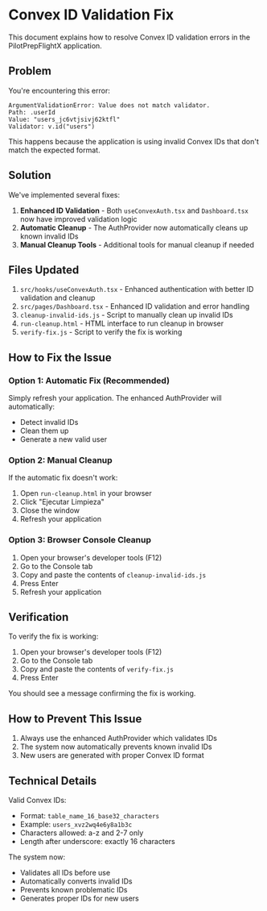 # Convex ID Validation Fix

This document explains how to resolve Convex ID validation errors in the PilotPrepFlightX application.

## Problem

You're encountering this error:
```
ArgumentValidationError: Value does not match validator.
Path: .userId
Value: "users_jc6vtjsivj62ktfl"
Validator: v.id("users")
```

This happens because the application is using invalid Convex IDs that don't match the expected format.

## Solution

We've implemented several fixes:

1. **Enhanced ID Validation** - Both `useConvexAuth.tsx` and `Dashboard.tsx` now have improved validation logic
2. **Automatic Cleanup** - The AuthProvider now automatically cleans up known invalid IDs
3. **Manual Cleanup Tools** - Additional tools for manual cleanup if needed

## Files Updated

1. `src/hooks/useConvexAuth.tsx` - Enhanced authentication with better ID validation and cleanup
2. `src/pages/Dashboard.tsx` - Enhanced ID validation and error handling
3. `cleanup-invalid-ids.js` - Script to manually clean up invalid IDs
4. `run-cleanup.html` - HTML interface to run cleanup in browser
5. `verify-fix.js` - Script to verify the fix is working

## How to Fix the Issue

### Option 1: Automatic Fix (Recommended)
Simply refresh your application. The enhanced AuthProvider will automatically:
- Detect invalid IDs
- Clean them up
- Generate a new valid user

### Option 2: Manual Cleanup
If the automatic fix doesn't work:

1. Open `run-cleanup.html` in your browser
2. Click "Ejecutar Limpieza"
3. Close the window
4. Refresh your application

### Option 3: Browser Console Cleanup
1. Open your browser's developer tools (F12)
2. Go to the Console tab
3. Copy and paste the contents of `cleanup-invalid-ids.js`
4. Press Enter
5. Refresh your application

## Verification

To verify the fix is working:

1. Open your browser's developer tools (F12)
2. Go to the Console tab
3. Copy and paste the contents of `verify-fix.js`
4. Press Enter

You should see a message confirming the fix is working.

## How to Prevent This Issue

1. Always use the enhanced AuthProvider which validates IDs
2. The system now automatically prevents known invalid IDs
3. New users are generated with proper Convex ID format

## Technical Details

Valid Convex IDs:
- Format: `table_name_16_base32_characters`
- Example: `users_xvz2wq4e6y8a1b3c`
- Characters allowed: a-z and 2-7 only
- Length after underscore: exactly 16 characters

The system now:
- Validates all IDs before use
- Automatically converts invalid IDs
- Prevents known problematic IDs
- Generates proper IDs for new users